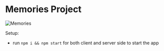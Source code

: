 # Memories Project

![Memories](https://i.ibb.co/Z8Y0CJv/Screenshot-2020-10-30-at-11-10-04.png)

Setup:

- run `npm i && npm start` for both client and server side to start the app
